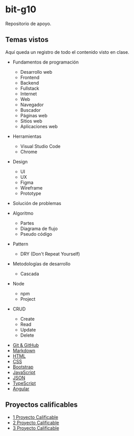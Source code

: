 # bit-g10

Repositorio de apoyo.

## Temas vistos

Aquí queda un registro de todo el contenido visto en clase.

* Fundamentos de programación
  - Desarrollo web
  - Frontend
  - Backend
  - Fullstack
  - Internet
  - Web
  - Navegador
  - Buscador
  - Páginas web
  - Sitios web
  - Aplicaciones web

* Herramientas
  - Visual Studio Code
  - Chrome

* Design
  - UI
  - UX
  - Figma
  - Wireframe
  - Prototype

- Solución de problemas
* Algoritmo
  - Partes
  - Diagrama de flujo
  - Pseudo código

* Pattern
  - DRY (Don't Repeat Yourself)

* Metodologías de desarrollo
  - Cascada

* Node
  - npm
  - Project

* CRUD
  - Create
  - Read
  - Update
  - Delete

- [Git & GitHub](./lesson-git/readme.md)
- [Markdown](./lesson-markdown/readme.md)
- [HTML](./lesson-html/readme.md)
- [CSS](./lesson-css/readme.md)
- [Bootstrap](./lesson-bootstrap/readme.md)
- [JavaScript](./lesson-javascript/readme.md)
- [JSON](./lesson-json/readme.md)
- [TypeScript](./lesson-typescript/readme.md)
- [Angular](./lesson-angular/readme.md)

## Proyectos calificables

- [1 Proyecto Calificable](./proyecto-calificable-1.md)
- [2 Proyecto Calificable](./proyecto-calificable-2.md)
- [3 Proyecto Calificable](./proyecto-calificable-3.md)

